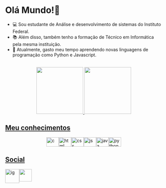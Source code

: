 # Olá Mundo!👋
- 💻 Sou estudante de Análise e desenvolvimento de sistemas do Instituto Federal.
- 📚 Além disso, também tenho a formação de Técnico em Informática pela mesma instituição.
- 💭 Atualmente, gasto meu tempo aprendendo novas linguagens de programação como Python e Javascript.

<center>
 <br>
 <a href="https://github.com/GuilhermeDmD">
  <img height="150em" src="https://github-readme-stats.vercel.app/api?username=GuilhermeDmD&show_icons=true&theme=nightowl&include_all_commits=true&count_private=true"/>
  <img height="150em" src="https://github-readme-stats.vercel.app/api/top-langs/?username=GuilhermeDmD&layout=compact&langs_count=16&theme=nightowl"/>
 <br/>
</center>

## Meu conhecimentos
<div style="display:flex; justify-content: center;">
  <img alt="c" height="30" width="40" src="https://cdn.jsdelivr.net/gh/devicons/devicon@latest/icons/c/c-original.svg" />
  <img alt="html" height="30" width="40" src="https://cdn.jsdelivr.net/gh/devicons/devicon@latest/icons/html5/html5-original.svg" />
  <img alt="css" height="30" width="40" src="https://cdn.jsdelivr.net/gh/devicons/devicon@latest/icons/css3/css3-original.svg" />
  <img alt="js" height="30" width="40" src="https://cdn.jsdelivr.net/gh/devicons/devicon@latest/icons/javascript/javascript-original.svg" />
  <img alt="java" height="30" width="40" src="https://cdn.jsdelivr.net/gh/devicons/devicon@latest/icons/java/java-original.svg" />
  <img alt="python" height="30" width="40" src="https://cdn.jsdelivr.net/gh/devicons/devicon@latest/icons/python/python-original.svg" />
          
          
</div>

  ## Social
<div style="display:flex;">
 <a href="https://www.instagram.com/dmd_guilherme/">
  <img height ="45" width="45" alt="ig" src="https://cdn4.iconfinder.com/data/icons/picons-social/57/38-instagram-2-512.png"> 
 </a>
 <a href="https://guilhermedmd.github.io/">
  <img height="40" width="40" src="https://github.com/user-attachments/assets/07663a06-057a-450a-8dfa-1f8043c4e235">
 </a>
</div>







